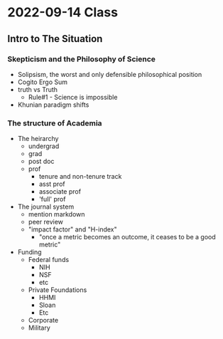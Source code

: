 # 2022-09-14 Class

## Intro to The Situation

### Skepticism and the Philosophy of Science

- Solipsism, the worst and only defensible philosophical position
- Cogito Ergo Sum
- truth vs Truth
    - Rule#1 - Science is impossible
- Khunian paradigm shifts

### The structure of Academia
- The heirarchy
    - undergrad
    - grad
    - post doc
    - prof
        - tenure and non-tenure track
        - asst prof
        - associate prof
        - 'full' prof
- The journal system 
    - mention markdown
    - peer review
    - "impact factor" and "H-index"
        - "once a metric becomes an outcome, it ceases to be a good metric"
- Funding
    - Federal funds
        - NIH
        - NSF
        - etc
    - Private Foundations
        - HHMI
        - Sloan
        - Etc
    - Corporate
    - Military
